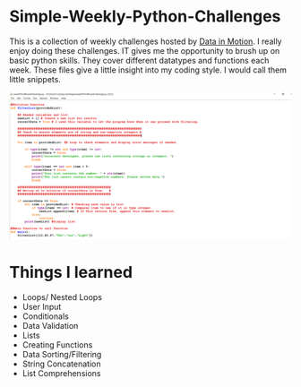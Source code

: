 # Simple-Weekly-Python-Challenges


This is a collection of weekly challenges hosted by [Data in Motion](https://www.linkedin.com/company/data-in-motion-llc/). I really enjoy doing these challenges. IT gives me the opportunity to brush up on basic python skills. They cover different datatypes and functions each week. These files give a little insight into my coding style. I would call them little snippets. 

![My code Sample!](https://github.com/Tellysone87/Simple-Weekly-Python-Challenges/blob/main/CodeExample.png)


# Things I learned

<ul>
  <li> Loops/ Nested Loops</li>
  <li> User Input</li>
  <li> Conditionals</li>
  <li> Data Validation</li>
  <li> Lists</li>
  <li> Creating Functions</li>
  <li> Data Sorting/Filtering</li>
  <li> String Concatenation</li>
  <li> List Comprehensions</li>
</ul>
